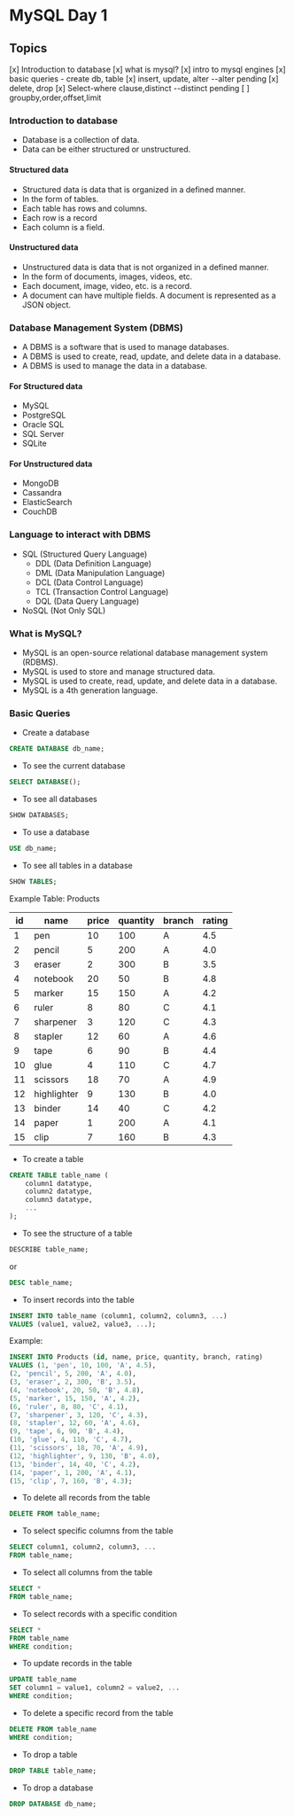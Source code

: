 # MySQL Day 1

## Topics

[x] Introduction to database
[x] what is mysql?
[x] intro to mysql engines
[x] basic queries - create db, table
[x] insert, update, alter --alter pending
[x] delete, drop
[x] Select-where clause,distinct --distinct pending
[ ] groupby,order,offset,limit

### Introduction to database

- Database is a collection of data.
- Data can be either structured or unstructured.

#### Structured data

- Structured data is data that is organized in a defined manner.
- In the form of tables.
- Each table has rows and columns.
- Each row is a record
- Each column is a field.

#### Unstructured data

- Unstructured data is data that is not organized in a defined manner.
- In the form of documents, images, videos, etc.
- Each document, image, video, etc. is a record.
- A document can have multiple fields. A document is represented as a JSON object.

### Database Management System (DBMS)

- A DBMS is a software that is used to manage databases.
- A DBMS is used to create, read, update, and delete data in a database.
- A DBMS is used to manage the data in a database.

#### For Structured data

- MySQL
- PostgreSQL
- Oracle SQL
- SQL Server
- SQLite

#### For Unstructured data

- MongoDB
- Cassandra
- ElasticSearch
- CouchDB

### Language to interact with DBMS

- SQL (Structured Query Language)
  - DDL (Data Definition Language)
  - DML (Data Manipulation Language)
  - DCL (Data Control Language)
  - TCL (Transaction Control Language)
  - DQL (Data Query Language)
- NoSQL (Not Only SQL)

### What is MySQL?

- MySQL is an open-source relational database management system (RDBMS).
- MySQL is used to store and manage structured data.
- MySQL is used to create, read, update, and delete data in a database.
- MySQL is a 4th generation language.

### Basic Queries

- Create a database

```sql
CREATE DATABASE db_name;
```

- To see the current database

```sql
SELECT DATABASE();
```

- To see all databases

```sql
SHOW DATABASES;
```

- To use a database

```sql
USE db_name;
```

- To see all tables in a database

```sql
SHOW TABLES;
```

Example Table: Products

| id  | name        | price | quantity | branch | rating |
| --- | ----------- | ----- | -------- | ------ | ------ |
| 1   | pen         | 10    | 100      | A      | 4.5    |
| 2   | pencil      | 5     | 200      | A      | 4.0    |
| 3   | eraser      | 2     | 300      | B      | 3.5    |
| 4   | notebook    | 20    | 50       | B      | 4.8    |
| 5   | marker      | 15    | 150      | A      | 4.2    |
| 6   | ruler       | 8     | 80       | C      | 4.1    |
| 7   | sharpener   | 3     | 120      | C      | 4.3    |
| 8   | stapler     | 12    | 60       | A      | 4.6    |
| 9   | tape        | 6     | 90       | B      | 4.4    |
| 10  | glue        | 4     | 110      | C      | 4.7    |
| 11  | scissors    | 18    | 70       | A      | 4.9    |
| 12  | highlighter | 9     | 130      | B      | 4.0    |
| 13  | binder      | 14    | 40       | C      | 4.2    |
| 14  | paper       | 1     | 200      | A      | 4.1    |
| 15  | clip        | 7     | 160      | B      | 4.3    |

- To create a table

```sql
CREATE TABLE table_name (
    column1 datatype,
    column2 datatype,
    column3 datatype,
    ...
);
```

- To see the structure of a table

```sql
DESCRIBE table_name;
```

or

```sql
DESC table_name;
```

- To insert records into the table

```sql
INSERT INTO table_name (column1, column2, column3, ...)
VALUES (value1, value2, value3, ...);
```

Example:

```sql
INSERT INTO Products (id, name, price, quantity, branch, rating)
VALUES (1, 'pen', 10, 100, 'A', 4.5),
(2, 'pencil', 5, 200, 'A', 4.0),
(3, 'eraser', 2, 300, 'B', 3.5),
(4, 'notebook', 20, 50, 'B', 4.8),
(5, 'marker', 15, 150, 'A', 4.2),
(6, 'ruler', 8, 80, 'C', 4.1),
(7, 'sharpener', 3, 120, 'C', 4.3),
(8, 'stapler', 12, 60, 'A', 4.6),
(9, 'tape', 6, 90, 'B', 4.4),
(10, 'glue', 4, 110, 'C', 4.7),
(11, 'scissors', 18, 70, 'A', 4.9),
(12, 'highlighter', 9, 130, 'B', 4.0),
(13, 'binder', 14, 40, 'C', 4.2),
(14, 'paper', 1, 200, 'A', 4.1),
(15, 'clip', 7, 160, 'B', 4.3);
```

- To delete all records from the table

```sql
DELETE FROM table_name;
```

- To select specific columns from the table

```sql
SELECT column1, column2, column3, ...
FROM table_name;
```

- To select all columns from the table

```sql
SELECT *
FROM table_name;
```

- To select records with a specific condition

```sql
SELECT *
FROM table_name
WHERE condition;
```

- To update records in the table

```sql
UPDATE table_name
SET column1 = value1, column2 = value2, ...
WHERE condition;
```

- To delete a specific record from the table

```sql
DELETE FROM table_name
WHERE condition;
```

- To drop a table

```sql
DROP TABLE table_name;
```

- To drop a database

```sql
DROP DATABASE db_name;
```
